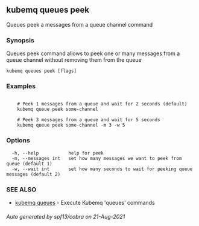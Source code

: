 ## kubemq queues peek

Queues peek a messages from a queue channel command

### Synopsis

Queues peek command allows to peek one or many messages from a queue channel without removing them from the queue

```
kubemq queues peek [flags]
```

### Examples

```

	# Peek 1 messages from a queue and wait for 2 seconds (default)
	kubemq queue peek some-channel

	# Peek 3 messages from a queue and wait for 5 seconds
	kubemq queue peek some-channel -m 3 -w 5

```

### Options

```
  -h, --help           help for peek
  -m, --messages int   set how many messages we want to peek from queue (default 1)
  -w, --wait int       set how many seconds to wait for peeking queue messages (default 2)
```

### SEE ALSO

* [kubemq queues](kubemq_queues.md)	 - Execute Kubemq 'queues' commands

###### Auto generated by spf13/cobra on 21-Aug-2021
